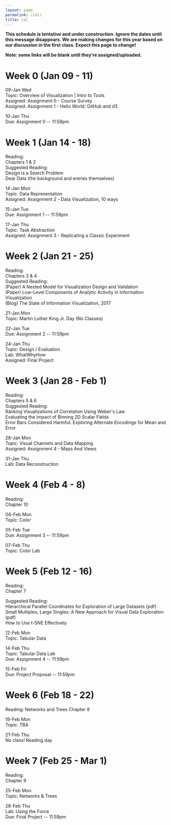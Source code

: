 ```yaml
---
layout: page
permalink: /cal/
title: cal
---
```


<style>

.header {
  margin: 0 0 1em 0;
  padding: 1em;
  background-color: #EEEEEE;
}

.item {
  padding: 0 1em 1em 1em;
}

.due {
  font-weight: bold;
}

h2, ul {
  margin-bottom: 0
}

.topic, .assigned, .due, .materials, .vid {
  padding-left: 2em;
}

</style>

**This schedule is tentative and under construction. Ignore the dates until this message disappears. We are making changes for this year based on our discussion in the first class. Expect this page to change!**   

**Note: some links will be blank until they're assigned/uploaded.**

# Week 0 (Jan 09 - 11)

09-Jan Wed   
Topic: Overview of Visualization | Intro to Tools   
Assigned: Assignment 0 - Course Survey   
Assigned: Assignment 1 - Hello World: GitHub and d3   

10-Jan Thu   
Due: Assignment 0 -- 11:59pm   

# Week 1 (Jan 14 - 18)

Reading:   
Chapters 1 & 2   
Suggested Reading:   
Design is a Search Problem   
Dear Data (the background and entries themselves)   

14-Jan Mon   
Topic: Data Representation   
Assigned: Assignment 2 - Data Visualization, 10 ways   

15-Jan Tue   
Due: Assignment 1 -- 11:59pm   

17-Jan Thu   
Topic: Task Abstraction   
Assigned: Assignment 3 - Replicating a Classic Experiment   

# Week 2 (Jan 21 - 25)

Reading:   
Chapters 3 & 4   
Suggested Reading:   
(Paper) A Nested Model for Visualization Design and Validation   
(Paper) Low-Level Components of Analytic Activity in Information Visualization   
(Blog) The State of Information Visualization, 2017   

21-Jan Mon   
Topic: Martin Luther King Jr. Day (No Classes)   

22-Jan Tue   
Due: Assignment 2 -- 11:59pm   

24-Jan Thu   
Topic: Design / Evaluation   
Lab: WhatWhyHow   
Assigned: Final Project   

# Week 3 (Jan 28 - Feb 1)

Reading:   
Chapters 5 & 6   
Suggested Reading:   
Ranking Visualizations of Correlation Using Weber's Law   
Evaluating the Impact of Binning 2D Scalar Fields   
Error Bars Considered Harmful: Exploring Alternate Encodings for Mean and Error   

28-Jan Mon   
Topic: Visual Channels and Data Mapping   
Assigned: Assignment 4 - Maps And Views   

31-Jan Thu   
Lab: Data Reconstruction   

# Week 4 (Feb 4 - 8)

Reading:   
Chapter 10   

04-Feb Mon   
Topic: Color   

05-Feb Tue   
Due: Assignment 3 -- 11:59pm   

07-Feb Thu   
Topic: Color Lab   

# Week 5 (Feb 12 - 16)
Reading:   
Chapter 7   

Suggested Reading:   
Hierarchical Parallel Coordinates for Exploration of Large Datasets (pdf)   
Small Multiples, Large Singles: A New Approach for Visual Data Exploration (pdf)   
How to Use t-SNE Effectively   

12-Feb Mon   
Topic: Tabular Data   

14-Feb Thu   
Topic: Tabular Data Lab   
Due: Assignment 4 -- 11:59pm   

15-Feb Fri   
Due: Project Proposal -- 11:59pm   

# Week 6 (Feb 18 - 22)   
Reading: Networks and Trees 
Chapter 8   

19-Feb Mon   
Topic: TBA   

21-Feb Thu   
No class! Reading day

# Week 7 (Feb 25 - Mar 1)   
Reading:   
Chapter 9   

25-Feb Mon   
Topic: Networks & Trees   

28-Feb Thu   
Lab: Using the Force   
Due: Final Project -- 11:59pm   
